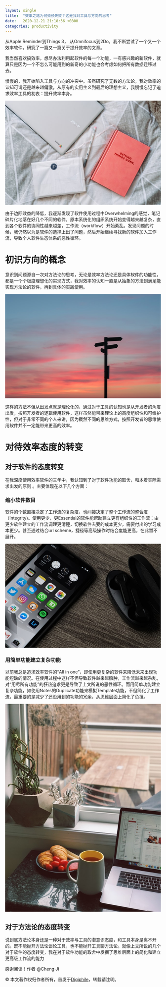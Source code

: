 ```yaml
---
layout: single
title:  "效率之路为何频频失败？这是我对工具与方向的思考"
date:   2020-12-21 21:18:36 +0800
categories: productivity
---
```


从Apple Reminder到Things 3， 从Omnifocus到2Do，我不断尝试了一个又一个效率软件，研究了一篇又一篇关于提升效率的文章。

我当然喜欢搞效率，想尽办法利用起软件的每一个功能，一有感兴趣的新软件，就算只是因为一个不怎么可能用到的新奇的小功能也会考虑如何把所有数据迁移过去。

慢慢的，我开始陷入工具与方向的冲突中。虽然研究了无数的方法论，我对效率的认知可谓还是越来越偏激，从原有的实用主义到最后的理想主义，我慢慢忘记了追求效率工具的初衷：提升效率本身。

![todo](/效率之路为何频频失败？这是我对工具与方向的思考/anete-lusina-2JknzBYDu6k-unsplash.jpg)

由于边际效益的降低，我逐渐发现了软件使用过程中Overwhelming的感觉，笔记碎片化地落在好几个不同的软件，原本系统化的组织系统开始变得越来越复杂，直到各个软件的协同性越来越差，工作流（workflow）开始紊乱。发现问题的时候，我仍然以为是软件的选择上出了问题，然后开始继续寻找新的软件加入工作流，导致个人软件生态体系的恶性循环。

# 初识方向的概念
意识到问题源自一次对方法论的思考，无论是效率方法论还是具体软件的功能性，都是一个个极度理想化的实现方式，我对效率的认知一直是从抽象的方法到满足能实现方法论的软件，再到具体的实践使用。

![dire](/效率之路为何频频失败？这是我对工具与方向的思考/javier-allegue-barros-C7B-ExXpOIE-unsplash.jpg)

这样的方法不但从出发点就是理论化的，通过对于工具的认知也是从开发者的角度出发，按照开发者的逻辑使用软件，这样虽然能带来理论上的高度组织性和可维护性，但对于非常不同的个人来讲，因为截然不同的思维方式，按照开发者的思维使用软件并不一定能带来更高的效率。

# 对待效率态度的转变
## 对于软件的态度转变
在我深度使用效率软件的三年中，我认知到了对于软件功能的取舍，和本着实际需求出发的原则 。主要体现在以下几个方面：

### 缩小软件数目
软件的个数直接决定了工作流的复杂度，也间接决定了整个工作流的整合度（Integrity)。使用更少，更Essential的软件能帮助建立更有组织性的工作流：由更少软件建立的工作流调理更清楚，切换软件去要的成本更少，需要付出的学习成本更少。甚至通过结合url scheme，捷径等高级操作时结合度能更高，在此暂不展开。

![apps](/效率之路为何频频失败？这是我对工具与方向的思考/thom-bradley-ap8jsn3B9gI-unsplash.jpg)

### 用简单功能建立复杂功能
以前我总是追求效率软件的“All in one”，即使用更复杂的软件来降低未来出现功能短缺的情况。在使用过程中这样不但导致软件越来越臃肿，工作流越来越杂乱，对“用尽所有功能”的狂热追求更是导致了上文所说的恶性循环。而用简单功能建立复杂功能，如使用Notes的Duplicate功能来模拟Template功能，不但简化了工作流，最重要的是减少了还没用到的功能的冗余，从思维层面上简化了负担。

![workflow](/效率之路为何频频失败？这是我对工具与方向的思考/jane-palash-dfRgump8lsE-unsplash.jpg)

## 对于方法论的态度转变
说到底方法论本身还是一种对于效率与工具的潜意识态度，和工具本身是离不开的。既不能抛开方法论谈论工具，也不能抛开工具聊方法论。就像上文所说的几个对于软件的态度转变，我在对于软件功能的取舍中发掘了思维层面上的简化和建立更高级工作流的能力

感谢阅读！作者 @Cheng Ji

© 本文著作权归作者所有，首发于[Digiphile](https://digiphile.org)，转载请注明。